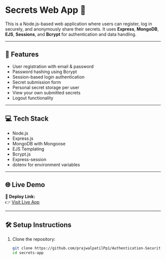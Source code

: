# Secrets Web App 🔐

This is a Node.js-based web application where users can register, log in securely, and anonymously share their secrets. It uses **Express**, **MongoDB**, **EJS**, **Sessions**, and **Bcrypt** for authentication and data handling.

---

## 🚀 Features

- User registration with email & password
- Password hashing using Bcrypt
- Session-based login authentication
- Secret submission form
- Personal secret storage per user
- View your own submitted secrets
- Logout functionality

---

## 💻 Tech Stack

- Node.js
- Express.js
- MongoDB with Mongoose
- EJS Templating
- Bcrypt.js
- Express-session
- dotenv for environment variables

---

## 🌐 Live Demo

**🔗 Deploy Link:**  
👉 [Visit Live App](https://authentication-security.onrender.com)

---

## 🛠️ Setup Instructions

1. Clone the repository:
   ```bash
   git clone https://github.com/prajwalpatilPp1/Authentication-Security
   cd secrets-app
